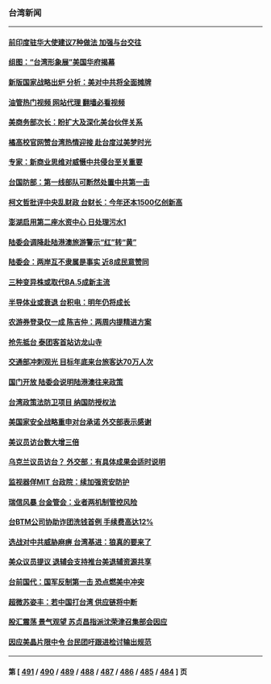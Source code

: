 ### 台湾新闻
---
#### [前印度驻华大使建议7种做法 加强与台交往](../../pages/ncid1349361/n13845249.md?10142045) 
#### [组图：“台湾形象展”美国华府揭幕](../../pages/ncid1349361/n13845263.md?10142045) 
#### [新版国家战略出炉 分析：美对中共将全面摊牌](../../pages/ncid1349361/n13845091.md?10142045) 
#### [油管热门视频 网站代理 翻墙必看视频](http://209.222.30.114:81/youtube.html?10142045)
#### [美商务部次长：盼扩大及深化美台伙伴关系](../../pages/ncid1349361/n13844992.md?10142045) 
#### [橘高校官网赞台湾热情迎接 赴台度过美梦时光](../../pages/ncid1349361/n13845143.md?10142045) 
#### [专家：新商业思维对威慑中共侵台至关重要](../../pages/ncid1349361/n13845110.md?10142045) 
#### [台国防部：第一线部队可断然处置中共第一击](../../pages/ncid1349361/n13844637.md?10142045) 
#### [柯文哲批评中央乱财政  台财长：今年还本1500亿创新高](../../pages/ncid1349361/n13844677.md?10142045) 
#### [澎湖启用第二座水资中心 日处理污水1](../../pages/ncid1349361/n13844673.md?10142045) 
#### [陆委会调降赴陆港澳旅游警示“红”转“黄”](../../pages/ncid1349361/n13844685.md?10142045) 
#### [陆委会：两岸互不隶属是事实 近8成民意赞同](../../pages/ncid1349361/n13844683.md?10142045) 
#### [三种变异株或取代BA.5成新主流](../../pages/ncid1349361/n13844666.md?10142045) 
#### [半导体业或衰退 台积电：明年仍将成长](../../pages/ncid1349361/n13844652.md?10142045) 
#### [农游券登录仅一成 陈吉仲：两周内提精进方案](../../pages/ncid1349361/n13844671.md?10142045) 
#### [抢先抵台 泰团客首站访龙山寺](../../pages/ncid1349361/n13844655.md?10142045) 
#### [交通部冲刺观光 目标年底来台旅客达70万人次](../../pages/ncid1349361/n13844657.md?10142045) 
#### [国门开放 陆委会说明陆港澳往来政策](../../pages/ncid1349361/n13844659.md?10142045) 
#### [台湾政策法防卫项目 纳国防授权法](../../pages/ncid1349361/n13844616.md?10142045) 
#### [美国家安全战略重申对台承诺 外交部表示感谢](../../pages/ncid1349361/n13844641.md?10142045) 
#### [美议员访台数大增三倍](../../pages/ncid1349361/n13844610.md?10142045) 
#### [乌克兰议员访台？ 外交部：有具体成果会适时说明](../../pages/ncid1349361/n13844609.md?10142045) 
#### [监视器佯MIT 台政院：续加强资安防护](../../pages/ncid1349361/n13844606.md?10142045) 
#### [瑞信风暴 台金管会：业者两机制管控风险](../../pages/ncid1349361/n13844594.md?10142045) 
#### [台BTM公司协助诈团洗钱首例 手续费高达12%](../../pages/ncid1349361/n13844588.md?10142045) 
#### [选战对中共威胁麻痹 台湾基进：狼真的要来了](../../pages/ncid1349361/n13844608.md?10142045) 
#### [美众议员提议 退辅会支持推台美退辅资源共享](../../pages/ncid1349361/n13844611.md?10142045) 
#### [台前国代：国军反制第一击 恐点燃美中冲突](../../pages/ncid1349361/n13844582.md?10142045) 
#### [超微苏姿丰：若中国打台湾 供应链将中断](../../pages/ncid1349361/n13844568.md?10142045) 
#### [股汇震荡 景气观望 苏贞昌指派沈荣津召集部会因应](../../pages/ncid1349361/n13844570.md?10142045) 
#### [因应美晶片限中令 台民团吁跟进检讨输出规范](../../pages/ncid1349361/n13844572.md?10142045) 

---
#### 第 [ [491](./491.md?10142045) / [490](./490.md?10142045) / [489](./489.md?10142045) / [488](./488.md?10142045) / [487](./487.md?10142045) / [486](./486.md?10142045) / [485](./485.md?10142045) / [484](./484.md?10142045) ] 页
